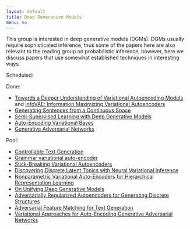 ```yaml
---
layout: default
title: Deep Generative Models
menu: no
---
```


This group is interested in deep generative models (DGMs). DGMs usually require sophisticated inference, thus some of the papers here are also relevant to the reading group on probabilistic inference, however, here we discuss papers that use somewhat established techniques in interesting ways.


Scheduled:


Done:

* [Towards a Deeper Understanding of Variational Autoencoding Models](https://arxiv.org/pdf/1702.08658.pdf) and [InfoVAE: Information Maximizing Variational Autoencoders](https://arxiv.org/pdf/1706.02262.pdf)
* [Generating Sentences from a Continuous Space](//arxiv.org/pdf/1511.06349.pdf)
* [Semi-Supervised Learning with Deep Generative Models](https://arxiv.org/pdf/1406.5298.pdf)
* [Auto-Encoding Variational Bayes](https://arxiv.org/pdf/1312.6114.pdf)
* [Generative Adversarial Networks](https://arxiv.org/pdf/1406.2661.pdf)


Pool:

* [Controllable Text Generation](https://arxiv.org/pdf/1703.00955.pdf)
* [Grammar variational auto-encoder](https://arxiv.org/abs/1703.01925)
* [Stick-Breaking Variational Autoencoders](https://arxiv.org/pdf/1605.06197.pdf)
* [Discovering Discrete Latent Topics with Neural Variational Inference](//arxiv.org/pdf/1706.00359.pdf)
* [Nonparametric Variational Auto-Encoders for Hierarchical Representation Learning](https://arxiv.org/pdf/1703.07027.pdf)
* [On Unifying Deep Generative Models](https://arxiv.org/pdf/1706.00550.pdf)
* [Adversarially Regularized Autoencoders for Generating Discrete Structures](https://arxiv.org/pdf/1706.04223.pdf)
* [Adversarial Feature Matching for Text Generation](https://arxiv.org/pdf/1706.03850.pdf)
* [Variational Approaches for Auto-Encoding Generative Adversarial Networks](https://arxiv.org/pdf/1706.04987.pdf)
